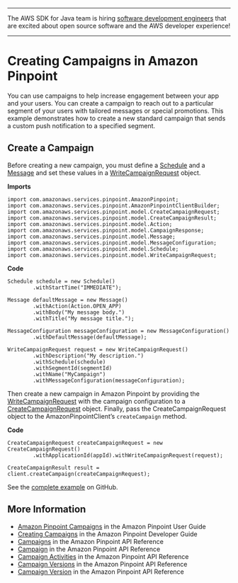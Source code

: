 --------

The AWS SDK for Java team is hiring [software development engineers](https://github.com/aws/aws-sdk-java-v2/issues/3156) that are excited about open source software and the AWS developer experience\!

--------

# Creating Campaigns in Amazon Pinpoint<a name="examples-pinpoint-create-campaign"></a>

You can use campaigns to help increase engagement between your app and your users\. You can create a campaign to reach out to a particular segment of your users with tailored messages or special promotions\. This example demonstrates how to create a new standard campaign that sends a custom push notification to a specified segment\.

## Create a Campaign<a name="create-a-campaign"></a>

Before creating a new campaign, you must define a [Schedule](https://docs.aws.amazon.com/sdk-for-java/v1/reference/com/amazonaws/services/pinpoint/model/Schedule.html) and a [Message](https://docs.aws.amazon.com/sdk-for-java/v1/reference/com/amazonaws/services/pinpoint/model/Message.html) and set these values in a [WriteCampaignRequest](https://docs.aws.amazon.com/sdk-for-java/v1/reference/com/amazonaws/services/pinpoint/model/WriteCampaignRequest.html) object\.

 **Imports** 

```
import com.amazonaws.services.pinpoint.AmazonPinpoint;
import com.amazonaws.services.pinpoint.AmazonPinpointClientBuilder;
import com.amazonaws.services.pinpoint.model.CreateCampaignRequest;
import com.amazonaws.services.pinpoint.model.CreateCampaignResult;
import com.amazonaws.services.pinpoint.model.Action;
import com.amazonaws.services.pinpoint.model.CampaignResponse;
import com.amazonaws.services.pinpoint.model.Message;
import com.amazonaws.services.pinpoint.model.MessageConfiguration;
import com.amazonaws.services.pinpoint.model.Schedule;
import com.amazonaws.services.pinpoint.model.WriteCampaignRequest;
```

 **Code** 

```
Schedule schedule = new Schedule()
        .withStartTime("IMMEDIATE");

Message defaultMessage = new Message()
        .withAction(Action.OPEN_APP)
        .withBody("My message body.")
        .withTitle("My message title.");

MessageConfiguration messageConfiguration = new MessageConfiguration()
        .withDefaultMessage(defaultMessage);

WriteCampaignRequest request = new WriteCampaignRequest()
        .withDescription("My description.")
        .withSchedule(schedule)
        .withSegmentId(segmentId)
        .withName("MyCampaign")
        .withMessageConfiguration(messageConfiguration);
```

Then create a new campaign in Amazon Pinpoint by providing the [WriteCampaignRequest](https://docs.aws.amazon.com/sdk-for-java/v1/reference/com/amazonaws/services/pinpoint/model/WriteCampaignRequest.html) with the campaign configuration to a [CreateCampaignRequest](https://docs.aws.amazon.com/sdk-for-java/v1/reference/com/amazonaws/CreateCampaignRequest.html) object\. Finally, pass the CreateCampaignRequest object to the AmazonPinpointClient’s `createCampaign` method\.

 **Code** 

```
CreateCampaignRequest createCampaignRequest = new CreateCampaignRequest()
        .withApplicationId(appId).withWriteCampaignRequest(request);

CreateCampaignResult result = client.createCampaign(createCampaignRequest);
```

See the [complete example](https://github.com/awsdocs/aws-doc-sdk-examples/blob/master/java/example_code/pinpoint/src/main/java/com/example/pinpoint/CreateApp.java) on GitHub\.

## More Information<a name="more-information"></a>
+  [Amazon Pinpoint Campaigns](https://docs.aws.amazon.com/pinpoint/latest/userguide/campaigns.html) in the Amazon Pinpoint User Guide
+  [Creating Campaigns](http://docs.aws.amazon.com/pinpoint/latest/developerguide/campaigns.html) in the Amazon Pinpoint Developer Guide
+  [Campaigns](http://docs.aws.amazon.com/pinpoint/latest/apireference/rest-api-campaigns.html) in the Amazon Pinpoint API Reference
+  [Campaign](http://docs.aws.amazon.com/pinpoint/latest/apireference/rest-api-campaign.html) in the Amazon Pinpoint API Reference
+  [Campaign Activities](http://docs.aws.amazon.com/pinpoint/latest/apireference/rest-api-campaign-activities.html) in the Amazon Pinpoint API Reference
+  [Campaign Versions](http://docs.aws.amazon.com/pinpoint/latest/apireference/rest-api-campaign-versions.html) in the Amazon Pinpoint API Reference
+  [Campaign Version](http://docs.aws.amazon.com/pinpoint/latest/apireference/rest-api-campaign-version.html) in the Amazon Pinpoint API Reference